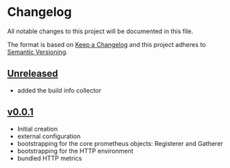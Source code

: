 # Changelog
All notable changes to this project will be documented in this file.

The format is based on [Keep a Changelog](http://keepachangelog.com/en/1.0.0/)
and this project adheres to [Semantic Versioning](http://semver.org/spec/v2.0.0.html).

## [Unreleased]
- added the build info collector

## [v0.0.1]
- Initial creation
- external configuration
- bootstrapping for the core prometheus objects:  Registerer and Gatherer
- bootstrapping for the HTTP environment
- bundled HTTP metrics

[Unreleased]: https://github.com/xmidt-org/touchstone/compare/v0.0.1..HEAD
[v0.0.1]: https://github.com/xmidt-org/touchstone/compare/0.0.0...v0.0.1
